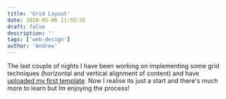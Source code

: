 ```yaml
---
title: 'Grid Layout'
date: 2010-05-06 11:55:35
draft: false
description: ''
tags: ['web-design']
author: 'Andrew'
---
```


The last couple of nights I have been working on implementing some grid techniques (horizontal and vertical alignment of content) and have [uploaded my first template](http://www.big-andy.co.uk/ideas/grid960.php). Now I realise its just a start and there's much more to learn but Im enjoying the process!
